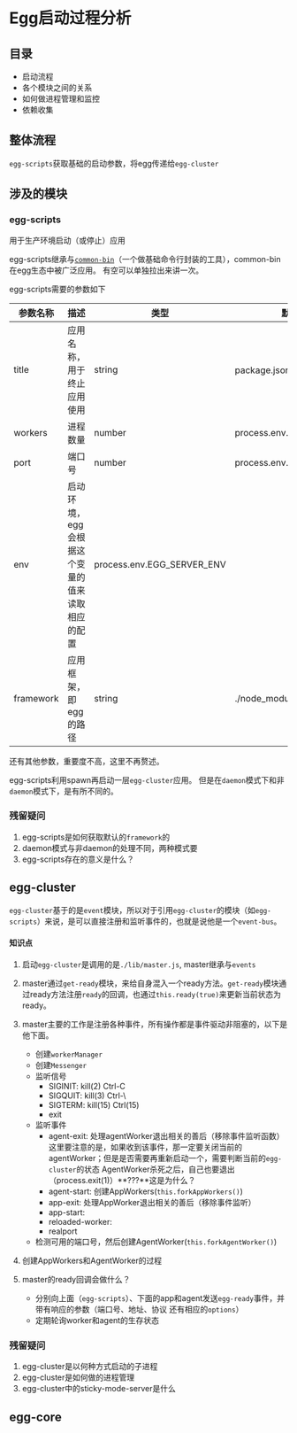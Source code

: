 # Egg启动过程分析

## 目录

 * 启动流程
 * 各个模块之间的关系
 * 如何做进程管理和监控
 * 依赖收集

## 整体流程

`egg-scripts`获取基础的启动参数，将egg传递给`egg-cluster`


## 涉及的模块

### egg-scripts

用于生产环境启动（或停止）应用

egg-scripts继承与[`common-bin`](https://github.com/node-modules/common-bin)（一个做基础命令行封装的工具），common-bin在egg生态中被广泛应用。
有空可以单独拉出来讲一次。

egg-scripts需要的参数如下


 | 参数名称 | 描述 | 类型 | 默认值 |
 | -----|-----|-----|-----|
 | title | 应用名称，用于终止应用使用 | string | package.json中的name |
 | workers | 进程数量 | number | process.env.EGG_WORKERS |
 | port | 端口号 | number | process.env.PORT |
 | env | 启动环境，egg会根据这个变量的值来读取相应的配置 | process.env.EGG_SERVER_ENV |
 | framework | 应用框架，即egg的路径 | string | ./node_modules/egg' |
 
 还有其他参数，重要度不高，这里不再赘述。
 
egg-scripts利用spawn再启动一层`egg-cluster`应用。
但是在`daemon`模式下和非`daemon`模式下，是有所不同的。 

### 残留疑问

 1. egg-scripts是如何获取默认的`framework`的
 2. daemon模式与非daemon的处理不同，两种模式要
 3. egg-scripts存在的意义是什么？

## egg-cluster
`egg-cluster`基于的是`event`模块，所以对于引用`egg-cluster`的模块（如`egg-scripts`）来说，是可以直接注册和监听事件的，也就是说他是一个`event-bus`。

#### 知识点
 1. 启动`egg-cluster`是调用的是`./lib/master.js`, master继承与`events`
 2. master通过`get-ready`模块，来给自身混入一个ready方法。`get-ready`模块通过ready方法注册`ready`的回调，也通过`this.ready(true)`来更新当前状态为ready。
 3. master主要的工作是注册各种事件，所有操作都是事件驱动非阻塞的，以下是他下面。
    * 创建`workerManager`
    * 创建`Messenger`
    * 监听信号
        * SIGINIT: kill(2) Ctrl-C
        * SIGQUIT: kill(3) Ctrl-\
        * SIGTERM: kill(15) Ctrl(15)
        * exit
    * 监听事件
        * agent-exit: 处理agentWorker退出相关的善后（移除事件监听函数）
            这里要注意的是，如果收到该事件，那一定要关闭当前的agentWorker；但是是否需要再重新启动一个，需要判断当前的`egg-cluster`的状态
            AgentWorker杀死之后，自己也要退出（process.exit(1)）**???**这是为什么？
        * agent-start: 创建AppWorkers(`this.forkAppWorkers()`)
        * app-exit: 处理AppWorker退出相关的善后（移除事件监听）
        * app-start:
        * reloaded-worker:
        * realport
    * 检测可用的端口号，然后创建AgentWorker(`this.forkAgentWorker()`)
    
 4. 创建AppWorkers和AgentWorker的过程   
    
 5. master的ready回调会做什么？
    * 分别向上面（`egg-scripts`）、下面的app和agent发送`egg-ready`事件，并带有响应的参数（端口号、地址、协议 还有相应的`options`）
    * 定期轮询worker和agent的生存状态
        


### 残留疑问

 1. egg-cluster是以何种方式启动的子进程
 2. egg-cluster是如何做的进程管理
 3. egg-cluster中的sticky-mode-server是什么
 
## egg-core
